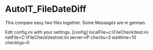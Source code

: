 # AutoIT_FileDateDiff
This compare easy two files together.
Some Messages are in german.

Edit config.ini with your settings.
[config]
localFile=c:\FileCheck\test.ini
netFile=C:\FileCheck\testnet.ini
server=IP
checks=3
waittime=10
checktyp=0

